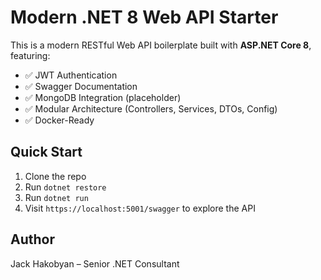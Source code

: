 # Modern .NET 8 Web API Starter

This is a modern RESTful Web API boilerplate built with **ASP.NET Core 8**, featuring:

- ✅ JWT Authentication
- ✅ Swagger Documentation
- ✅ MongoDB Integration (placeholder)
- ✅ Modular Architecture (Controllers, Services, DTOs, Config)
- ✅ Docker-Ready

## Quick Start

1. Clone the repo  
2. Run `dotnet restore`  
3. Run `dotnet run`  
4. Visit `https://localhost:5001/swagger` to explore the API

## Author

Jack Hakobyan – Senior .NET Consultant